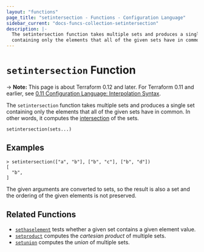 ```yaml
---
layout: "functions"
page_title: "setintersection - Functions - Configuration Language"
sidebar_current: "docs-funcs-collection-setintersection"
description: |-
  The setintersection function takes multiple sets and produces a single set
  containing only the elements that all of the given sets have in common.
---
```


# `setintersection` Function

-> **Note:** This page is about Terraform 0.12 and later. For Terraform 0.11 and
earlier, see
[0.11 Configuration Language: Interpolation Syntax](../../configuration-0-11/interpolation.html).

The `setintersection` function takes multiple sets and produces a single set
containing only the elements that all of the given sets have in common.
In other words, it computes the
[intersection](https://en.wikipedia.org/wiki/Intersection_(set_theory)) of the sets.

```hcl
setintersection(sets...)
```

## Examples

```
> setintersection(["a", "b"], ["b", "c"], ["b", "d"])
[
  "b",
]
```

The given arguments are converted to sets, so the result is also a set and
the ordering of the given elements is not preserved.

## Related Functions

* [`sethaselement`](./sethaselement.html) tests whether a given set contains
  a given element value.
* [`setproduct`](./setproduct.html) computes the _cartesian product_ of multiple
  sets.
* [`setunion`](./setunion.html) computes the _union_ of
  multiple sets.
